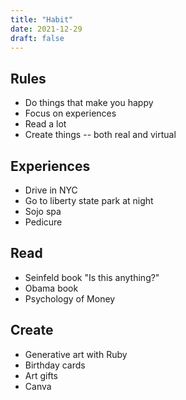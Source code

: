 ```yaml
---
title: "Habit"
date: 2021-12-29
draft: false
---
```

## Rules
* Do things that make you happy
* Focus on experiences
* Read a lot
* Create things -- both real and virtual

## Experiences
* Drive in NYC
* Go to liberty state park at night
* Sojo spa
* Pedicure

## Read
* Seinfeld book "Is this anything?"
* Obama book
* Psychology of Money

## Create
* Generative art with Ruby
* Birthday cards
* Art gifts
* Canva
